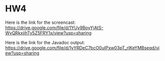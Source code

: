 # HW4
Here is the link for the screencast: https://drive.google.com/file/d/1YUy9BoyYjAtS-WyQRkxjihTy5Z5FRY1x/view?usp=sharing

Here is the link for the Javadoc output: https://drive.google.com/file/d/1yYRDeC7bcO0uIPxw03pT_rIKeYMBseqd/view?usp=sharing
